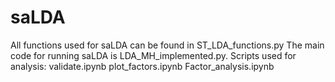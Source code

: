 # saLDA
All functions used for saLDA can be found in ST_LDA_functions.py
The main code for running saLDA is LDA_MH_implemented.py.
Scripts used for analysis:
validate.ipynb
plot_factors.ipynb
Factor_analysis.ipynb
